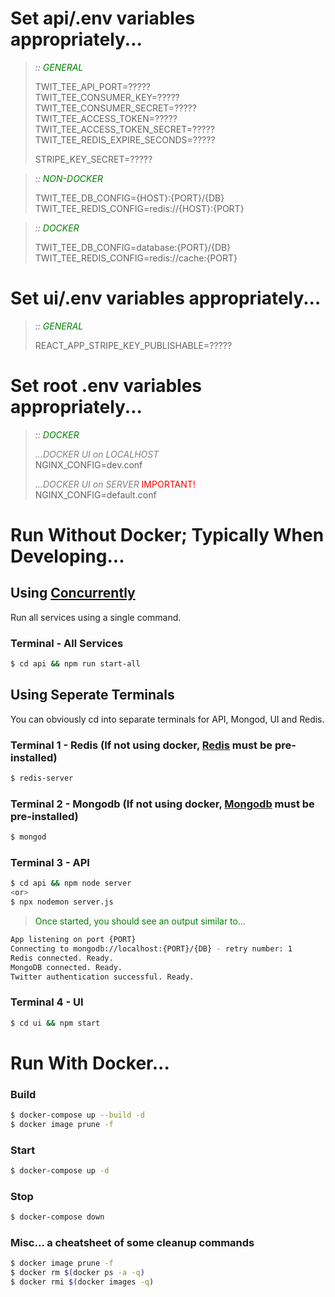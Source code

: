 # Set api/.env variables appropriately... 
 
> *:: <span style="color:green">GENERAL</span>*
>
> TWIT_TEE_API_PORT=?????<br/>
> TWIT_TEE_CONSUMER_KEY=?????<br/>
> TWIT_TEE_CONSUMER_SECRET=?????<br/>
> TWIT_TEE_ACCESS_TOKEN=?????<br/>
> TWIT_TEE_ACCESS_TOKEN_SECRET=?????<br/>
> TWIT_TEE_REDIS_EXPIRE_SECONDS=?????<br/>
>
> STRIPE_KEY_SECRET=?????<br/>

> *:: <span style="color:green">NON-DOCKER</span>*
> 
> TWIT_TEE_DB_CONFIG={HOST}:{PORT}/{DB}<br/>
> TWIT_TEE_REDIS_CONFIG=redis://{HOST}:{PORT}<br/>
 
> *:: <span style="color:green">DOCKER</span>*
> 
> TWIT_TEE_DB_CONFIG=database:{PORT}/{DB}<br/>
> TWIT_TEE_REDIS_CONFIG=redis://cache:{PORT}<br/>

# Set ui/.env variables appropriately... 
 
> *:: <span style="color:green">GENERAL</span>*
>
> REACT_APP_STRIPE_KEY_PUBLISHABLE=?????<br/>

# Set root .env variables appropriately... 
 
> 
> *:: <span style="color:green">DOCKER</span>*
>
> <span style="color:gray">*...DOCKER UI on LOCALHOST*</span><br/>
> NGINX_CONFIG=dev.conf
>
> <span style="color:gray">*...DOCKER UI on SERVER*</span><span style="color:red"> IMPORTANT!</span><br/>
> NGINX_CONFIG=default.conf

# Run Without Docker; Typically When Developing...

## Using [Concurrently](https://github.com/kimmobrunfeldt/concurrently)
Run all services using a single command.

###  Terminal - All Services
````sh
$ cd api && npm run start-all
````

## Using Seperate Terminals
You can obviously cd into separate terminals for API, Mongod, UI and Redis.

### Terminal 1 - Redis (If not using docker, [Redis](https://redis.io/) must be pre-installed)
````sh
$ redis-server
````

### Terminal 2 - Mongodb (If not using docker, [Mongodb](https://www.mongodb.com/) must be pre-installed)
````sh
$ mongod
````

### Terminal 3 - API
```sh
$ cd api && npm node server
<or>
$ npx nodemon server.js
```
> <span style="color:green">Once started, you should see an output similar to...</span>

```sh
App listening on port {PORT}
Connecting to mongodb://localhost:{PORT}/{DB} - retry number: 1
Redis connected. Ready.
MongoDB connected. Ready.
Twitter authentication successful. Ready.
```

### Terminal 4 - UI
```sh
$ cd ui && npm start
```
# Run With Docker...

### Build
```sh
$ docker-compose up --build -d
$ docker image prune -f
```
### Start
```sh
$ docker-compose up -d
```
### Stop
```sh
$ docker-compose down
```
### Misc... a cheatsheet of some cleanup commands
```sh
$ docker image prune -f
$ docker rm $(docker ps -a -q)
$ docker rmi $(docker images -q)
```
